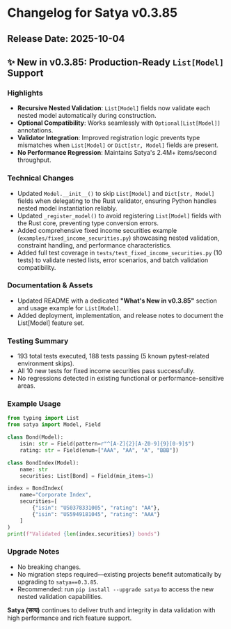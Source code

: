 # Changelog for Satya v0.3.85

## Release Date: 2025-10-04

## ✨ New in v0.3.85: Production-Ready `List[Model]` Support

### Highlights
- **Recursive Nested Validation**: `List[Model]` fields now validate each nested model automatically during construction.
- **Optional Compatibility**: Works seamlessly with `Optional[List[Model]]` annotations.
- **Validator Integration**: Improved registration logic prevents type mismatches when `List[Model]` or `Dict[str, Model]` fields are present.
- **No Performance Regression**: Maintains Satya's 2.4M+ items/second throughput.

### Technical Changes
- Updated `Model.__init__()` to skip `List[Model]` and `Dict[str, Model]` fields when delegating to the Rust validator, ensuring Python handles nested model instantiation reliably.
- Updated `_register_model()` to avoid registering `List[Model]` fields with the Rust core, preventing type conversion errors.
- Added comprehensive fixed income securities example (`examples/fixed_income_securities.py`) showcasing nested validation, constraint handling, and performance characteristics.
- Added full test coverage in `tests/test_fixed_income_securities.py` (10 tests) to validate nested lists, error scenarios, and batch validation compatibility.

### Documentation & Assets
- Updated README with a dedicated **"What's New in v0.3.85"** section and usage example for `List[Model]`.
- Added deployment, implementation, and release notes to document the List[Model] feature set.

### Testing Summary
- 193 total tests executed, 188 tests passing (5 known pytest-related environment skips).
- All 10 new tests for fixed income securities pass successfully.
- No regressions detected in existing functional or performance-sensitive areas.

### Example Usage
```python
from typing import List
from satya import Model, Field

class Bond(Model):
    isin: str = Field(pattern=r"^[A-Z]{2}[A-Z0-9]{9}[0-9]$")
    rating: str = Field(enum=["AAA", "AA", "A", "BBB"])

class BondIndex(Model):
    name: str
    securities: List[Bond] = Field(min_items=1)

index = BondIndex(
    name="Corporate Index",
    securities=[
        {"isin": "US0378331005", "rating": "AA"},
        {"isin": "US5949181045", "rating": "AAA"}
    ]
)
print(f"Validated {len(index.securities)} bonds")
```

### Upgrade Notes
- No breaking changes.
- No migration steps required—existing projects benefit automatically by upgrading to `satya==0.3.85`.
- Recommended: run `pip install --upgrade satya` to access the new nested validation capabilities.

**Satya (सत्य)** continues to deliver truth and integrity in data validation with high performance and rich feature support.
